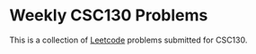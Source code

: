 # Weekly CSC130 Problems

This is a collection of [Leetcode](https://leetcode.com/problems/find-all-anagrams-in-a-string/) problems submitted for CSC130.
